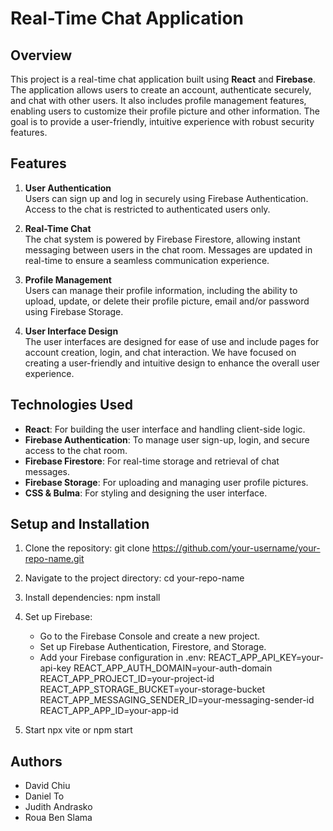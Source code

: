 # Real-Time Chat Application

## Overview

This project is a real-time chat application built using **React** and **Firebase**. The application allows users to create an account, authenticate securely, and chat with other users. It also includes profile management features, enabling users to customize their profile picture and other information. The goal is to provide a user-friendly, intuitive experience with robust security features.

## Features

1. **User Authentication**  
   Users can sign up and log in securely using Firebase Authentication. Access to the chat is restricted to authenticated users only.

2. **Real-Time Chat**  
   The chat system is powered by Firebase Firestore, allowing instant messaging between users in the chat room. Messages are updated in real-time to ensure a seamless communication experience.

3. **Profile Management**  
   Users can manage their profile information, including the ability to upload, update, or delete their profile picture, email and/or password using Firebase Storage.

4. **User Interface Design**  
   The user interfaces are designed for ease of use and include pages for account creation, login, and chat interaction. We have focused on creating a user-friendly and intuitive design to enhance the overall user experience.

## Technologies Used

- **React**: For building the user interface and handling client-side logic.
- **Firebase Authentication**: To manage user sign-up, login, and secure access to the chat room.
- **Firebase Firestore**: For real-time storage and retrieval of chat messages.
- **Firebase Storage**: For uploading and managing user profile pictures.
- **CSS & Bulma**: For styling and designing the user interface.

## Setup and Installation

1. Clone the repository:
   git clone https://github.com/your-username/your-repo-name.git

2. Navigate to the project directory:
   cd your-repo-name

3. Install dependencies:
   npm install

4. Set up Firebase:
   - Go to the Firebase Console and create a new project.
   - Set up Firebase Authentication, Firestore, and Storage.
   - Add your Firebase configuration in .env:
      REACT_APP_API_KEY=your-api-key
      REACT_APP_AUTH_DOMAIN=your-auth-domain
      REACT_APP_PROJECT_ID=your-project-id
      REACT_APP_STORAGE_BUCKET=your-storage-bucket
      REACT_APP_MESSAGING_SENDER_ID=your-messaging-sender-id
      REACT_APP_APP_ID=your-app-id

5. Start
   npx vite or npm start

## Authors 
- David Chiu
- Daniel To
- Judith Andrasko
- Roua Ben Slama
